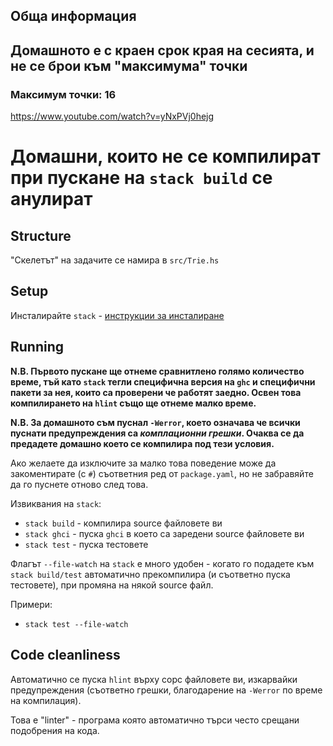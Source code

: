 ## Обща информация

## Домашното е с краен срок края на сесията, и не се брои към "максимума" точки
### Максимум точки: 16

https://www.youtube.com/watch?v=yNxPVj0hejg

# Домашни, които не се компилират при пускане на `stack build` се анулират

## Structure
"Скелетът" на задачите се намира в `src/Trie.hs`

## Setup
Инсталирайте `stack` - [инструкции за инсталиране](https://docs.haskellstack.org/en/stable/install_and_upgrade/)

## Running
**N.B. Първото пускане ще отнеме сравнитлено голямо количество време,
тъй като `stack` тегли специфична версия на `ghc` и специфични пакети за нея, които са проверени че работят заедно. Освен това компилирането на `hlint` също ще отнеме малко време.**

**N.B. За домашното съм пуснал `-Werror`, което означава че всички пуснати предупреждения са
_комплационни грешки_. Очаква се да предадете домашно което се компилира под тези условия.**

Ако желаете да изключите за малко това поведение може да закоментирате (с `#`) съответния ред от `package.yaml`,
но не забравяйте да го пуснете отново след това.

Извиквания на `stack`:
* `stack build` - компилира source файловете ви
* `stack ghci` - пуска `ghci` в което са заредени source файловете ви
* `stack test` - пуска тестовете

Флагът `--file-watch` на `stack` е много удобен - когато го подадете към
`stack build/test` автоматично прекомпилира (и съответно пуска тестовете),
при промяна на някой source файл.

Примери:
* `stack test --file-watch`

## Code cleanliness
Автоматично се пуска `hlint` върху сорс файловете ви,
изкарвайки предупреждения (съответно грешки, благодарение на `-Werror`
по време на компилация).

Това е "linter" - програма която автоматично търси често срещани подобрения на кода.
